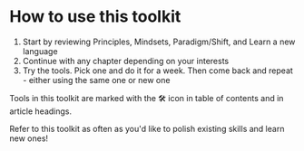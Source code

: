 # How to use this toolkit

1. Start by reviewing Principles, Mindsets, Paradigm/Shift, and Learn a new language
2. Continue with any chapter depending on your interests
3. Try the tools. Pick one and do it for a week. Then come back and repeat - either using the same one or new one

Tools in this toolkit are marked with the 🛠 icon in table of contents and in article headings.

Refer to this toolkit as often as you'd like to polish existing skills and learn new ones!

